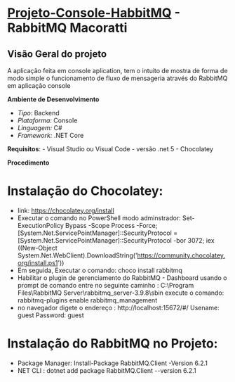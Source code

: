 # [Projeto-Console-HabbitMQ](http://www.macoratti.net/21/04/vda140421.htm) - RabbitMQ Macoratti

## Visão Geral do projeto
 A aplicação feita em console aplication, tem o intuito de mostra de forma de modo simple o funcionamento de fluxo de mensageria através do RabbitMQ em aplicação console

**Ambiente de Desenvolvimento**
- *Tipo:* Backend
- *Plataforma:* Console
- *Linguagem:* C#
- *Framework:* .NET Core

**Requisitos**:
	- Visual Studio ou Visual Code 
    - versão .net 5
    - Chocolatey

**Procedimento**
# Instalação do Chocolatey:
- link: https://chocolatey.org/install 
- Executar o comando no PowerShell modo adminstrador: Set-ExecutionPolicy Bypass -Scope Process -Force; [System.Net.ServicePointManager]::SecurityProtocol = [System.Net.ServicePointManager]::SecurityProtocol -bor 3072; iex ((New-Object System.Net.WebClient).DownloadString('https://community.chocolatey.org/install.ps1'))
- Em seguida, Executar o comando: choco install rabbitmq
- Habilitar o plugin de gerenciamento do RabbitMQ - Dashboard
  usando o prompt de comando entre no seguinte caminho : C:\Program Files\RabbitMQ Server\rabbitmq_server-3.9.8\sbin
   execute o comando: rabbitmq-plugins enable rabbitmq_management
- no navegador digete o endereço : http://localhost:15672/#/
 Usename: guest
 Password: guest

# Instalação do RabbitMQ no Projeto:
- Package Manager: Install-Package RabbitMQ.Client -Version 6.2.1
- NET CLI : dotnet add package RabbitMQ.Client --version 6.2.1

    
         


